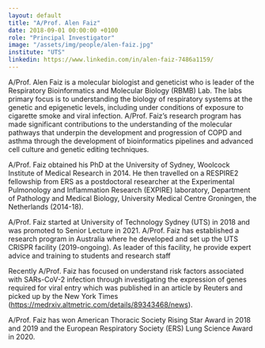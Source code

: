 ```yaml
---
layout: default
title: "A/Prof. Alen Faiz"
date: 2018-09-01 00:00:00 +0100
role: "Principal Investigator"
image: "/assets/img/people/alen-faiz.jpg"
institute: "UTS"
linkedin: https://www.linkedin.com/in/alen-faiz-7486a1159/
---
```

A/Prof. Alen Faiz is a molecular biologist and geneticist who is leader of the Respiratory Bioinformatics and Molecular Biology (RBMB) Lab. The labs primary focus is to understanding the biology of respiratory systems at the genetic and epigenetic levels, including under conditions of exposure to cigarette smoke and viral infection. A/Prof. Faiz’s research program has made significant contributions to the understanding of the molecular pathways that underpin the development and progression of COPD and asthma through the development of bioinformatics pipelines and advanced cell culture and genetic editing techniques. 

A/Prof. Faiz obtained his PhD at the University of Sydney, Woolcock Institute of Medical Research in 2014. He then travelled on a RESPIRE2 fellowship from ERS as a postdoctoral researcher at the Experimental Pulmonology and Inflammation Research (EXPIRE) laboratory, Department of Pathology and Medical Biology, University Medical Centre Groningen, the Netherlands (2014-18). 

A/Prof. Faiz started at University of Technology Sydney (UTS) in 2018 and was promoted to Senior Lecture in 2021. A/Prof. Faiz has established a research program in Australia where he developed and set up the UTS CRISPR facility (2019-ongoing). As leader of this facility, he provide expert advice and training to students and research staff

Recently A/Prof. Faiz has focused on understand risk factors associated with SARs-CoV-2 infection through investigating the expression of genes required for viral entry which was published in an article by Reuters and picked up by the New York Times (https://medrxiv.altmetric.com/details/89343468/news). 

A/Prof. Faiz has won American Thoracic Society Rising Star Award in 2018 and 2019 and the European Respiratory Society (ERS) Lung Science Award in 2020.
